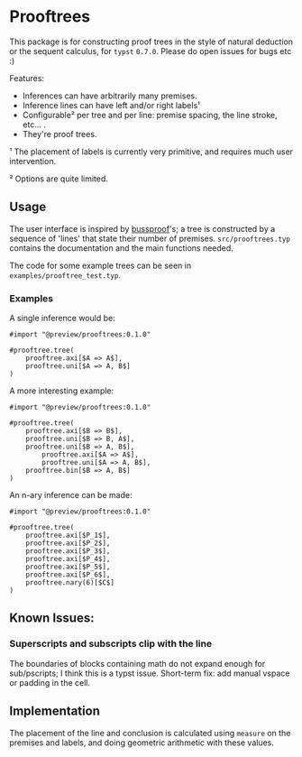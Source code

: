 # Prooftrees

This package is for constructing proof trees in the style of natural deduction or the sequent calculus, for `typst` `0.7.0`. Please do open issues for bugs etc :)

Features:
- Inferences can have arbitrarily many premises.
- Inference lines can have left and/or right labels¹
- Configurable² per tree and per line: premise spacing, the line stroke, etc... .
- They're proof trees.

¹ The placement of labels is currently very primitive, and requires much user intervention.

² Options are quite limited.

## Usage

The user interface is inspired by [bussproof](https://ctan.org/pkg/bussproofs)'s; a tree is constructed by a sequence of 'lines' that state their number of premises.
`src/prooftrees.typ` contains the documentation and the main functions needed.

The code for some example trees can be seen in `examples/prooftree_test.typ`.

### Examples

A single inference would be:
```typst
#import "@preview/prooftrees:0.1.0"

#prooftree.tree(
    prooftree.axi[$A => A$],
    prooftree.uni[$A => A, B$]
)
```

A more interesting example:
```typst
#import "@preview/prooftrees:0.1.0"

#prooftree.tree(
    prooftree.axi[$B => B$],
    prooftree.uni[$B => B, A$],
    prooftree.uni[$B => A, B$],
        prooftree.axi[$A => A$],
        prooftree.uni[$A => A, B$],
    prooftree.bin[$B => A, B$]
)
```

An n-ary inference can be made:
```typst
#import "@preview/prooftrees:0.1.0"

#prooftree.tree(
    prooftree.axi[$P_1$],
    prooftree.axi[$P_2$],
    prooftree.axi[$P_3$],
    prooftree.axi[$P_4$],
    prooftree.axi[$P_5$],
    prooftree.axi[$P_6$],
    prooftree.nary(6)[$C$]
)
```

## Known Issues:

### Superscripts and subscripts clip with the line
The boundaries of blocks containing math do not expand enough for sub/pscripts; I think this is a typst issue.
Short-term fix: add manual vspace or padding in the cell.

## Implementation

The placement of the line and conclusion is calculated using `measure` on the premises and labels, and doing geometric arithmetic with these values.


